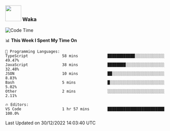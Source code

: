 ### <img src="https://media.giphy.com/media/VgCDAzcKvsR6OM0uWg/giphy.gif" width="50"> Waka

  <!--START_SECTION:waka-->
![Code Time](http://img.shields.io/badge/Code%20Time-1%2C139%20hrs%2028%20mins-blue)

📊 **This Week I Spent My Time On** 

```text
💬 Programming Languages: 
TypeScript               58 mins             ████████████░░░░░░░░░░░░░   49.47% 
JavaScript               38 mins             ████████░░░░░░░░░░░░░░░░░   32.48% 
JSON                     10 mins             ██░░░░░░░░░░░░░░░░░░░░░░░   8.83% 
Bash                     5 mins              █░░░░░░░░░░░░░░░░░░░░░░░░   5.02% 
Other                    2 mins              ░░░░░░░░░░░░░░░░░░░░░░░░░   2.11%

🔥 Editors: 
VS Code                  1 hr 57 mins        █████████████████████████   100.0%

```


 Last Updated on 30/12/2022 14:03:40 UTC
<!--END_SECTION:waka-->
